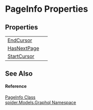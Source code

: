 # PageInfo Properties




## Properties
<table>
<tr>
<td><a href="c7b81995-2d71-c919-af1d-56d4e41a0ffe">EndCursor</a></td>
<td> </td></tr>
<tr>
<td><a href="c5431d61-1b84-cb10-68b4-c232381c70f7">HasNextPage</a></td>
<td> </td></tr>
<tr>
<td><a href="d4c30123-d2a0-dcd1-6c86-3b285031ac7a">StartCursor</a></td>
<td> </td></tr>
</table>

## See Also


#### Reference
<a href="4426d922-5279-411d-4a22-7e910a62f8f0">PageInfo Class</a>  
<a href="a7324a28-4f46-beaa-9269-26a8fa385391">spider.Models.Graphql Namespace</a>  
